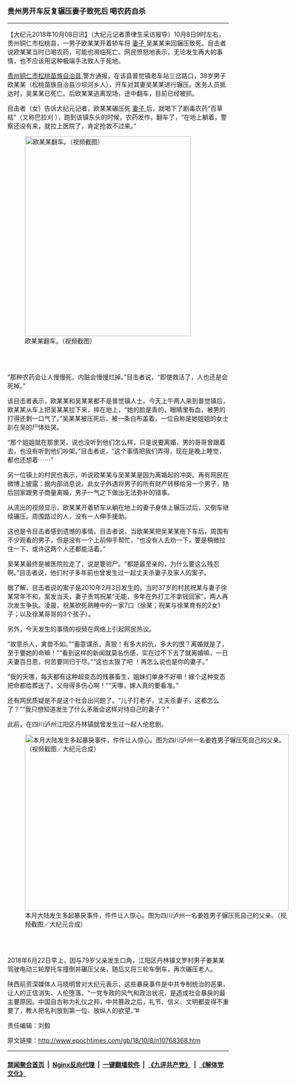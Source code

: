 ### 贵州男开车反复辗压妻子致死后 喝农药自杀
------------------------

<p>
 【大纪元2018年10月08日讯】（大纪元记者萧律生采访报导）10月8日9时左右，贵州铜仁市松桃县，一男子欧某某开着轿车将
 <a href="http://www.epochtimes.com/gb/tag/%E5%A6%BB%E5%AD%90.html">
  妻子
 </a>
 吴某某来回辗压致死。目击者说欧某某当时已喝农药，可能也濒临死亡。网民愤怒地表示，无论发生再大的事情，也不应该用这种极端手法致人于死地。
</p>
<p>
 <a href="http://www.epochtimes.com/gb/tag/%E8%B4%B5%E5%B7%9E%E9%93%9C%E4%BB%81%E5%B8%82%E6%9D%BE%E6%A1%83%E8%8B%97%E6%97%8F%E8%87%AA%E6%B2%BB%E5%8E%BF.html">
  贵州铜仁市松桃苗族自治县
 </a>
 警方通报，在该县普觉镇老车站三岔路口，38岁男子欧某某（松桃苗族自治县沙坝河乡人），开车对其妻吴某某进行辗压。医务人员抵达时，吴某某已死亡。后欧某某逃离现场，途中翻车，目前已经被抓。
</p>
<p>
 目击者（女）告诉大纪元记者，欧某某碾压死
 <a href="http://www.epochtimes.com/gb/tag/%E5%A6%BB%E5%AD%90.html">
  妻子
 </a>
 后，就喝下了剧毒农药“百草枯”（又称巴拉刈 ），跑到该镇东头的时候，农药发作，翻车了，“在地上躺着，警察还没有来，就拉上医院了，肯定抢救不过来。”
</p>
<figure class="wp-caption aligncenter" id="attachment_10770134" style="width: 378px">
 <a href="http://i.epochtimes.com/assets/uploads/2018/10/22-3.jpg">
  <img alt="欧某某翻车。（视频截图）" class="size-full wp-image-10770134" height="454" src="http://i.epochtimes.com/assets/uploads/2018/10/22-3.jpg" width="378"/>
 </a>
 <br/><figcaption class="wp-caption-text">
  欧某某翻车。（视频截图）
 </figcaption><br/>
</figure><br/>
<p>
 “那种农药会让人慢慢死，内脏会慢慢烂掉。”目击者说，“即使救活了，人也还是会死掉。”
</p>
<p>
 该目击者表示，欧某某和吴某某都不是普觉镇人士。今天上午两人来到普觉镇后，欧某某从车上把吴某某拉下来，摔在地上，“她的脸是青的，眼睛里有血，被男的打得还剩一口气了。”吴某某被压死后，被一条白布盖着，一位自称是她姐姐的女士趴在吴的尸体处哭。
</p>
<p>
 “那个姐姐就在那里哭，说也没听到他们怎么样，只是说要离婚，男的哥哥曾跟着去，也没有听到他们吵架。”目击者说，“这个事情把我们弄得，现在是晚上睡觉，都也还想着⋯⋯”
</p>
<p>
 另一位镇上的村民也表示，听说欧某某与吴某某是因为离婚起的冲突。再有网民在微博上披露：据内部消息说，此女子外遇将男子的所有财产转移给另一个男子，随后回家跟男子商量离婚，男子一气之下做出无法弥补的错事。
</p>
<p>
 从流出的视频显示，欧某某开着轿车从躺在地上的妻子身体上辗压过后，又倒车继续碾压。周围路过的人，没有一人伸手援助。
</p>
<p>
 这也是令目击者感到遗憾的事情。目击者说，当欧某某把吴某某拖下车后，周围有不少观看的男子，但是没有一个上前伸手帮忙，“也没有人去劝一下，要是稍微拉住一下，或许这两个人还都能活着。”
</p>
<div class="video_fit_container">
</div>
<p>
 吴某某最终是被医院拉走了，说是要验尸。“都是最至亲的，为什么要这么残忍啊。”目击者说，他们村子多年前也曾发生过一起丈夫杀妻子及家人的案子。
</p>
<p>
 据了解，目击者说的案子是2010年2月3日发生的。当时37岁的村民祝某与妻子徐某常年不和，案发当天，妻子责骂祝某“无能，多年在外打工不拿钱回家”，两人再次发生争执。凌晨，祝某砍死熟睡中的一家7口（徐某；祝某与徐某育有的2女1子；以及徐某哥哥的3个孩子）。
</p>
<p>
 另外，今天发生的事情的视频在网络上引起网民热议。
</p>
<p>
 “故意杀人，禽兽不如。”“蓄意谋杀，真狠！有多大的仇，多大的恨？离婚就是了，至于要她的命嘛！”“看到这样的新闻就莫名伤感，实在过不下去了就离婚嘛，一日夫妻百日恩，何苦要同归于尽。”“这也太狠了吧 ！再怎么说也是你的妻子。”
</p>
<p>
 “我的天哪，每天都有这种超变态的残暴畜生，姐妹们单身不好嘛！嫁个这种变态把命都给葬送了，父母得多伤心啊！”“天哪，嫁人真的要看准。”
</p>
<p>
 还有网民质疑是不是这个社会出问题了。“儿子打老子，丈夫杀妻子，这都怎么了？”“我只想知道发生了什么矛盾会这样对待自己的妻子？”
</p>
<p>
 此前，在四川泸州江阳区丹林镇就曾发生过一起人伦悲剧。
</p>
<figure class="wp-caption aligncenter" id="attachment_10516866" style="width: 600px">
 <a href="http://i.epochtimes.com/assets/uploads/2018/06/041f0a758839eab3dd0d005e60c7a343.jpg">
  <img alt="本月大陆发生多起暴戾事件，件件让人惊心。图为四川泸州一名姜姓男子辗压死自己的父亲。（视频截图／大纪元合成）" class="size-large wp-image-10516866" height="400" src="http://i.epochtimes.com/assets/uploads/2018/06/041f0a758839eab3dd0d005e60c7a343-600x400.jpg" width="600"/>
 </a>
 <br/><figcaption class="wp-caption-text">
  本月大陆发生多起暴戾事件，件件让人惊心。图为四川泸州一名姜姓男子辗压死自己的父亲。（视频截图／大纪元合成）
 </figcaption><br/>
</figure><br/>
<p>
 2018年6月22日早上，因与79岁父亲发生口角，江阳区丹林镇文罗村男子姜某某驾驶电动三轮摩托车撞倒并碾压父亲，随后又将三轮车倒车，再次碾压老人。
</p>
<p>
 陕西前资深媒体人马晓明曾对大纪元表示，这些暴戾事件是中共专制统治的恶果，让人的正信消失、人伦堕落。“一党专政的风气和政治状况，是造成社会暴戾的最主要原因。中国自古称为礼仪之邦，中共篡政之后，礼节、信义、文明都变得不重要了，教人把名利放到第一位、放纵人的欲望。”#
</p>
<p>
 责任编辑：刘毅
</p>

原文链接：http://www.epochtimes.com/gb/18/10/8/n10768368.htm


------------------------
#### [禁闻聚合首页](https://github.com/gfw-breaker/banned-news/blob/master/README.md) &nbsp;|&nbsp; [Nginx反向代理](https://github.com/gfw-breaker/open-proxy/blob/master/README.md) &nbsp;|&nbsp; [一键翻墙软件](https://github.com/gfw-breaker/nogfw/blob/master/README.md) &nbsp;|&nbsp; [《九评共产党》](https://github.com/gfw-breaker/9ping.md/blob/master/README.md#九评之一评共产党是什么) &nbsp;|&nbsp; [《解体党文化》](https://github.com/gfw-breaker/jtdwh.md/blob/master/README.md#绪论)